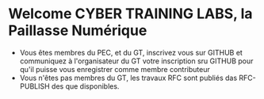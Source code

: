# Welcome CYBER TRAINING LABS, la Paillasse  Numérique
* Vous êtes membres du PEC, et du GT,  inscrivez vous sur GITHUB et communiquez à l'organisateur du GT votre inscription sru GITHUB pour qu'il puisse vous enregistrer comme membre contributeur
* Vous n'êtes pas membres du GT, les travaux RFC sont publiés das RFC-PUBLISH des que disponibles.

